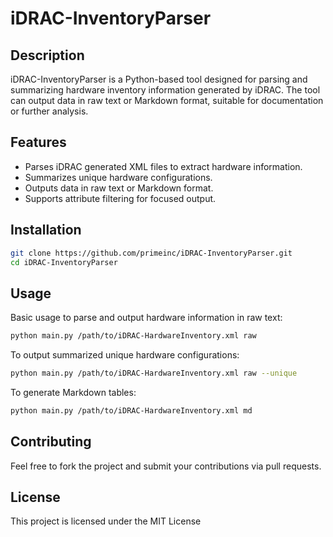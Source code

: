 # iDRAC-InventoryParser

## Description
iDRAC-InventoryParser is a Python-based tool designed for parsing and summarizing hardware inventory information generated by iDRAC. The tool can output data in raw text or Markdown format, suitable for documentation or further analysis.

## Features
- Parses iDRAC generated XML files to extract hardware information.
- Summarizes unique hardware configurations.
- Outputs data in raw text or Markdown format.
- Supports attribute filtering for focused output.

## Installation
```bash
git clone https://github.com/primeinc/iDRAC-InventoryParser.git
cd iDRAC-InventoryParser
```

## Usage
Basic usage to parse and output hardware information in raw text:
```bash
python main.py /path/to/iDRAC-HardwareInventory.xml raw
```

To output summarized unique hardware configurations:
```bash
python main.py /path/to/iDRAC-HardwareInventory.xml raw --unique
```

To generate Markdown tables:
```bash
python main.py /path/to/iDRAC-HardwareInventory.xml md
```

## Contributing
Feel free to fork the project and submit your contributions via pull requests.

## License
This project is licensed under the MIT License

